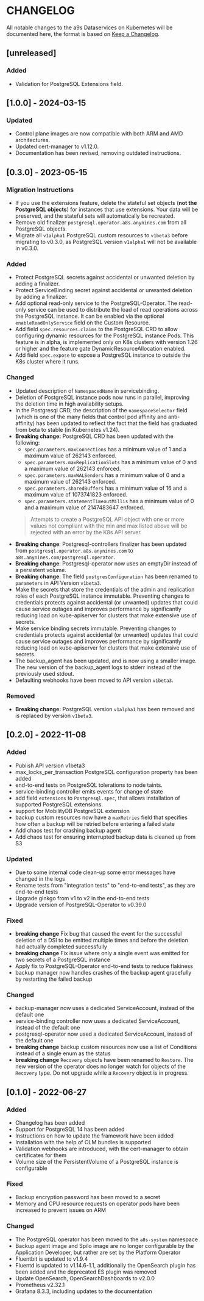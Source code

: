 # CHANGELOG

All notable changes to the a9s Dataservices on Kubernetes will be documented
here, the format is based on [Keep a
Changelog](https://keepachangelog.com/en/1.0.0/).

## [unreleased]

### Added

* Validation for PostgreSQL Extensions field.

## [1.0.0] - 2024-03-15

### Updated

* Control plane images are now compatible with both ARM and AMD architectures.
* Updated cert-manager to v1.12.0.
* Documentation has been revised, removing outdated instructions.

## [0.3.0] - 2023-05-15
### Migration Instructions
* If you use the extensions feature, delete the stateful set objects (**not the PostgreSQL objects**)
for instances that use extensions. Your data will be preserved, and the stateful sets will
automatically be recreated.
* Remove old finalizer `postgresql.operator.a8s.anynines.com` from all PostgreSQL objects.
* Migrate all `v1alpha1` PostgreSQL custom resources to `v1beta3` before migrating to v0.3.0, as PostgreSQL
version `v1alpha1` will not be available in v0.3.0.

### Added

* Protect PostgreSQL secrets against accidental or unwanted deletion by adding a finalizer.
* Protect ServiceBinding secret against accidental or unwanted deletion by adding a finalizer.
* Add optional read-only service to the PostgreSQL-Operator. The read-only service can be used
  to distribute the load of read operations across the PostgreSQL instance. It can be enabled via
  the optional `enableReadOnlyService` field on the Custom Resource.
* Add field `spec.resources.claims` to the PostgreSQL CRD to allow configuring
  dynamic resources for the PostgreSQL instance Pods. This feature is in alpha,
  is implemented only on K8s clusters with version 1.26 or higher and the
  feature gate DynamicResourceAllocation enabled.
* Add field `spec.expose` to expose a PostgreSQL instance to outside the K8s cluster where it runs.

### Changed

* Updated description of `NamespacedName` in servicebinding.
* Deletion of PostgreSQL instance pods now runs in parallel, improving the deletion time in high
  availability setups.
* In the Postgresql CRD, the description of the `namespaceSelector` field (which is one of the many
  fields that control pod affinity and anti-affinity) has been updated to reflect the fact that the
  field has graduated from beta to stable (in Kubernetes v1.24).
* **Breaking change:** PostgreSQL CRD has been updated with the following:
  * `spec.parameters.maxConnections` has a minimum value of 1 and a maximum value
    of 262143 enforced.
  * `spec.parameters.maxReplicationSlots` has a minimum value of 0 and a maximum
    value of 262143 enforced.
  * `spec.parameters.maxWALSenders` has a minimum value of 0 and a maximum value
    of 262143 enforced.
  * `spec.parameters.sharedBuffers` has a minimum value of 16 and a maximum value
    of 1073741823 enforced.
  * `spec.parameters.statementTimeoutMillis` has a minimum value of 0 and a
    maximum value of 2147483647 enforced.
  > Attempts to create a PostgreSQL API object with one or more values not
    compliant with the min and max listed above will be rejected with an error by
    the K8s API server.
* **Breaking change**: Postgresql-controllers finalizer has been updated from 
  `postgresql.operator.a8s.anynines.com` to `a8s.anynines.com/postgresql.operator`.
* **Breaking change**: Postgresql-operator now uses an emptyDir instead of a persistent volume.
* **Breaking change**: The field `postgresConfiguration` has been renamed to
  `parameters` in API Version `v1beta3`.
* Make the secrets that store the credentials of the admin and replication roles
  of each PostgreSQL instance immutable. Preventing changes to credentials
  protects against accidental (or unwanted) updates that could cause service
  outages and improves performance by significantly reducing load on
  kube-apiserver for clusters that make extensive use of secrets.
* Make service binding secrets immutable. Preventing changes to credentials
  protects against accidental (or unwanted) updates that could cause service
  outages and improves performance by significantly reducing load on
  kube-apiserver for clusters that make extensive use of secrets.
* The backup\_agent has been updated, and is now using a smaller image. The new version of the
  backup\_agent logs to stderr instead of the previously used stdout.
* Defaulting webhooks have been moved to API version `v1beta3`.

### Removed

* **Breaking change:** PostgreSQL version `v1alpha1` has been removed and is replaced by version 
`v1beta3`.

## [0.2.0] - 2022-11-08

### Added

- Publish API version v1beta3
- max\_locks\_per\_transaction PostgreSQL configuration property has been added
- end-to-end tests on PostgreSQL tolerations to node taints.
- service-binding controller emits events for change of state
- add field `extensions` to  `Postgresql.spec`, that allows installation of supported
  PostgreSQL extensions.
- support for MobilityDB PostgreSQL extension
- backup custom resources now have a `maxRetries` field that specifies how often a backup
  will be retried before entering a failed state
- Add chaos test for crashing backup agent
- Add chaos test for ensuring interrupted backup data is cleaned up from S3

### Updated

- Due to some internal code clean-up some error messages have changed in the logs
- Rename tests from "integration tests" to "end-to-end tests", as they are end-to-end tests
- Upgrade ginkgo from v1 to v2 in the end-to-end tests
- Upgrade version of PostgreSQL-Operator to v0.39.0

### Fixed

- **breaking change** Fix bug that caused the event for the successful deletion of
  a DSI to be emitted multiple times and before the deletion had actually
  completed successfully
- **breaking change** Fix issue where only a single event was emitted for two secrets
  of a PostgreSQL instance
- Apply fix to PostgreSQL-Operator end-to-end tests to reduce flakiness
- backup manager now handles crashes of the backup agent gracefully by restarting the failed backup

### Changed

- backup-manager now uses a dedicated ServiceAccount, instead of the default one
- service-binding controller now uses a dedicated ServiceAccount, instead of the default one
- postgresql-operator now used a dedicated ServiceAccount, instead of the default one
- **breaking change** backup custom resources now use a list of Conditions instead of a single enum
as the status
- **breaking change** `Recovery` objects have been renamed to `Restore`.
  The new version of the operator does no longer watch for objects of the `Recovery` type. Do not
  upgrade while a `Recovery` object is in progress.

## [0.1.0] - 2022-06-27

### Added

- Changelog has been added
- Support for PostgreSQL 14 has been added
- Instructions on how to update the framework have been added
- Installation with the help of OLM bundles is supported
- Validation webhooks are introduced, with the cert-manager to obtain
  certificates for them
- Volume size of the PersistentVolume of a PostgreSQL instance is configurable

### Fixed

- Backup encryption password has been moved to a secret
- Memory and CPU resource requests on operator pods have been increased to
  prevent issues on ARM

### Changed

- The PostgreSQL operator has been moved to the `a8s-system` namespace
- Backup agent image and Spilo image are no longer configurable by the
  Application Developer, but rather are set by the Platform Operator
- Fluentbit is updated to v1.9.4
- Fluentd is updated to v1.14.6-1.1, additionally the OpenSearch plugin has been
  added and the deprecated ES plugin was removed
- Update OpenSearch, OpenSearchDashboards to v2.0.0
- Prometheus v2.32.1
- Grafana 8.3.3, including updates to the documentation
